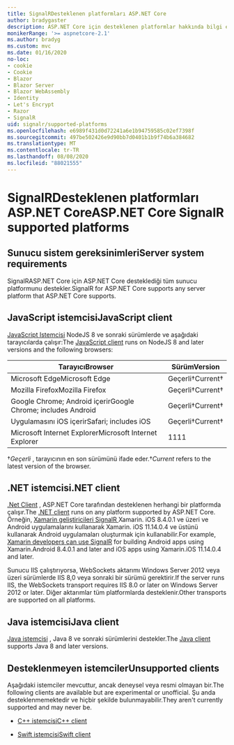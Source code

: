```yaml
---
title: SignalRDesteklenen platformları ASP.NET Core
author: bradygaster
description: ASP.NET Core için desteklenen platformlar hakkında bilgi edinin SignalR .
monikerRange: '>= aspnetcore-2.1'
ms.author: bradyg
ms.custom: mvc
ms.date: 01/16/2020
no-loc:
- cookie
- Cookie
- Blazor
- Blazor Server
- Blazor WebAssembly
- Identity
- Let's Encrypt
- Razor
- SignalR
uid: signalr/supported-platforms
ms.openlocfilehash: e6989f431d0d72241a6e1b94759585c02ef7398f
ms.sourcegitcommit: 497be502426e9d90bb7d0401b1b9f74b6a384682
ms.translationtype: MT
ms.contentlocale: tr-TR
ms.lasthandoff: 08/08/2020
ms.locfileid: "88021555"
---
```

# <a name="aspnet-core-no-locsignalr-supported-platforms"></a><span data-ttu-id="1e7e2-103">SignalRDesteklenen platformları ASP.NET Core</span><span class="sxs-lookup"><span data-stu-id="1e7e2-103">ASP.NET Core SignalR supported platforms</span></span>

## <a name="server-system-requirements"></a><span data-ttu-id="1e7e2-104">Sunucu sistem gereksinimleri</span><span class="sxs-lookup"><span data-stu-id="1e7e2-104">Server system requirements</span></span>

<span data-ttu-id="1e7e2-105">SignalRASP.NET Core için ASP.NET Core desteklediği tüm sunucu platformunu destekler.</span><span class="sxs-lookup"><span data-stu-id="1e7e2-105">SignalR for ASP.NET Core supports any server platform that ASP.NET Core supports.</span></span>

## <a name="javascript-client"></a><span data-ttu-id="1e7e2-106">JavaScript istemcisi</span><span class="sxs-lookup"><span data-stu-id="1e7e2-106">JavaScript client</span></span>

<span data-ttu-id="1e7e2-107">[JavaScript Istemcisi](xref:signalr/javascript-client) NodeJS 8 ve sonraki sürümlerde ve aşağıdaki tarayıcılarda çalışır:</span><span class="sxs-lookup"><span data-stu-id="1e7e2-107">The [JavaScript client](xref:signalr/javascript-client) runs on NodeJS 8 and later versions and the following browsers:</span></span>

| <span data-ttu-id="1e7e2-108">Tarayıcı</span><span class="sxs-lookup"><span data-stu-id="1e7e2-108">Browser</span></span>                         | <span data-ttu-id="1e7e2-109">Sürüm</span><span class="sxs-lookup"><span data-stu-id="1e7e2-109">Version</span></span>         |
| ------------------------------- | --------------- |
| <span data-ttu-id="1e7e2-110">Microsoft Edge</span><span class="sxs-lookup"><span data-stu-id="1e7e2-110">Microsoft Edge</span></span>                  | <span data-ttu-id="1e7e2-111">Geçerli&dagger;</span><span class="sxs-lookup"><span data-stu-id="1e7e2-111">Current&dagger;</span></span> |
| <span data-ttu-id="1e7e2-112">Mozilla Firefox</span><span class="sxs-lookup"><span data-stu-id="1e7e2-112">Mozilla Firefox</span></span>                 | <span data-ttu-id="1e7e2-113">Geçerli&dagger;</span><span class="sxs-lookup"><span data-stu-id="1e7e2-113">Current&dagger;</span></span> |
| <span data-ttu-id="1e7e2-114">Google Chrome; Android içerir</span><span class="sxs-lookup"><span data-stu-id="1e7e2-114">Google Chrome; includes Android</span></span> | <span data-ttu-id="1e7e2-115">Geçerli&dagger;</span><span class="sxs-lookup"><span data-stu-id="1e7e2-115">Current&dagger;</span></span> |
| <span data-ttu-id="1e7e2-116">Uygulamasını iOS içerir</span><span class="sxs-lookup"><span data-stu-id="1e7e2-116">Safari; includes iOS</span></span>            | <span data-ttu-id="1e7e2-117">Geçerli&dagger;</span><span class="sxs-lookup"><span data-stu-id="1e7e2-117">Current&dagger;</span></span> |
| <span data-ttu-id="1e7e2-118">Microsoft Internet Explorer</span><span class="sxs-lookup"><span data-stu-id="1e7e2-118">Microsoft Internet Explorer</span></span>     | <span data-ttu-id="1e7e2-119">11</span><span class="sxs-lookup"><span data-stu-id="1e7e2-119">11</span></span>              |

<span data-ttu-id="1e7e2-120">&dagger;*Geçerli* , tarayıcının en son sürümünü ifade eder.</span><span class="sxs-lookup"><span data-stu-id="1e7e2-120">&dagger;*Current* refers to the latest version of the browser.</span></span>

## <a name="net-client"></a><span data-ttu-id="1e7e2-121">.NET istemcisi</span><span class="sxs-lookup"><span data-stu-id="1e7e2-121">.NET client</span></span>

<span data-ttu-id="1e7e2-122">[.Net Client](xref:signalr/dotnet-client) , ASP.NET Core tarafından desteklenen herhangi bir platformda çalışır.</span><span class="sxs-lookup"><span data-stu-id="1e7e2-122">The [.NET client](xref:signalr/dotnet-client) runs on any platform supported by ASP.NET Core.</span></span> <span data-ttu-id="1e7e2-123">Örneğin, [Xamarin geliştiricileri SignalR ](https://github.com/aspnet/Announcements/issues/305) Xamarin. iOS 8.4.0.1 ve üzeri ve Android uygulamalarını kullanarak Xamarin. iOS 11.14.0.4 ve üstünü kullanarak Android uygulamaları oluşturmak için kullanabilir.</span><span class="sxs-lookup"><span data-stu-id="1e7e2-123">For example, [Xamarin developers can use SignalR](https://github.com/aspnet/Announcements/issues/305) for building Android apps using Xamarin.Android 8.4.0.1 and later and iOS apps using Xamarin.iOS 11.14.0.4 and later.</span></span>

<span data-ttu-id="1e7e2-124">Sunucu IIS çalıştırıyorsa, WebSockets aktarımı Windows Server 2012 veya üzeri sürümlerde IIS 8,0 veya sonraki bir sürümü gerektirir.</span><span class="sxs-lookup"><span data-stu-id="1e7e2-124">If the server runs IIS, the WebSockets transport requires IIS 8.0 or later on Windows Server 2012 or later.</span></span> <span data-ttu-id="1e7e2-125">Diğer aktarımlar tüm platformlarda desteklenir.</span><span class="sxs-lookup"><span data-stu-id="1e7e2-125">Other transports are supported on all platforms.</span></span>

## <a name="java-client"></a><span data-ttu-id="1e7e2-126">Java istemcisi</span><span class="sxs-lookup"><span data-stu-id="1e7e2-126">Java client</span></span>

<span data-ttu-id="1e7e2-127">[Java istemcisi](xref:signalr/java-client) , Java 8 ve sonraki sürümlerini destekler.</span><span class="sxs-lookup"><span data-stu-id="1e7e2-127">The [Java client](xref:signalr/java-client) supports Java 8 and later versions.</span></span>

## <a name="unsupported-clients"></a><span data-ttu-id="1e7e2-128">Desteklenmeyen istemciler</span><span class="sxs-lookup"><span data-stu-id="1e7e2-128">Unsupported clients</span></span>

<span data-ttu-id="1e7e2-129">Aşağıdaki istemciler mevcuttur, ancak deneysel veya resmi olmayan bir.</span><span class="sxs-lookup"><span data-stu-id="1e7e2-129">The following clients are available but are experimental or unofficial.</span></span> <span data-ttu-id="1e7e2-130">Şu anda desteklenmemektedir ve hiçbir şekilde bulunmayabilir.</span><span class="sxs-lookup"><span data-stu-id="1e7e2-130">They aren't currently supported and may never be.</span></span>

* <span data-ttu-id="1e7e2-131">[C++ istemcisi](https://github.com/aspnet/SignalR-Client-Cpp)</span><span class="sxs-lookup"><span data-stu-id="1e7e2-131">[C++ client](https://github.com/aspnet/SignalR-Client-Cpp)</span></span>

* <span data-ttu-id="1e7e2-132">[Swift istemcisi](https://github.com/moozzyk/SignalR-Client-Swift)</span><span class="sxs-lookup"><span data-stu-id="1e7e2-132">[Swift client](https://github.com/moozzyk/SignalR-Client-Swift)</span></span>
